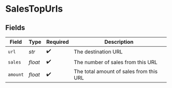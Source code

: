 # SalesTopUrls


## Fields

| Field                                   | Type                                    | Required                                | Description                             |
| --------------------------------------- | --------------------------------------- | --------------------------------------- | --------------------------------------- |
| `url`                                   | *str*                                   | :heavy_check_mark:                      | The destination URL                     |
| `sales`                                 | *float*                                 | :heavy_check_mark:                      | The number of sales from this URL       |
| `amount`                                | *float*                                 | :heavy_check_mark:                      | The total amount of sales from this URL |